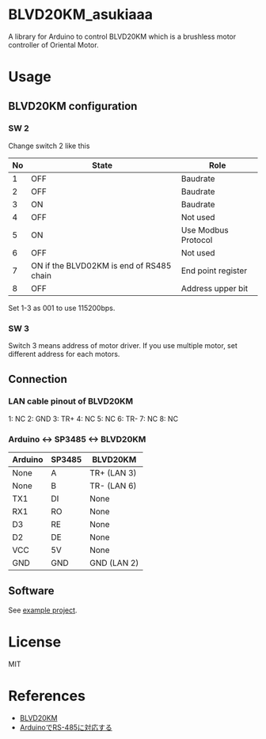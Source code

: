 # BLVD20KM_asukiaaa

A library for Arduino to control BLVD20KM which is a brushless motor controller of Oriental Motor.

# Usage

## BLVD20KM configuration

### SW 2

Change switch 2 like this

No | State | Role
-- | ----- | ---
1  | OFF   | Baudrate
2  | OFF   | Baudrate
3  | ON    | Baudrate
4  | OFF   | Not used
5  | ON    | Use Modbus Protocol
6  | OFF   | Not used
7  | ON if the BLVD02KM is end of RS485 chain | End point register
8  | OFF   | Address upper bit

Set 1-3 as 001 to use 115200bps.

### SW 3

Switch 3 means address of motor driver.
If you use multiple motor, set different address for each motors.

## Connection

### LAN cable pinout of BLVD20KM

1: NC
2: GND
3: TR+
4: NC
5: NC
6: TR-
7: NC
8: NC

### Arduino <-> SP3485 <-> BLVD20KM

Arduino | SP3485 | BLVD20KM
--------|--------|------
None    | A      | TR+ (LAN 3)
None    | B      | TR- (LAN 6)
TX1     | DI     | None
RX1     | RO     | None
D3      | RE     | None
D2      | DE     | None
VCC     | 5V     | None
GND     | GND    | GND (LAN 2)

## Software

See [example project](./examples).

# License

MIT

# References

- [BLVD20KM](https://www.orientalmotor.co.jp/products/detail.action?hinmei=BLVD20KM)
- [ArduinoでRS-485に対応する](https://www.denshi.club/cookbook/wire/rs-4852-arduinors-485.html)

